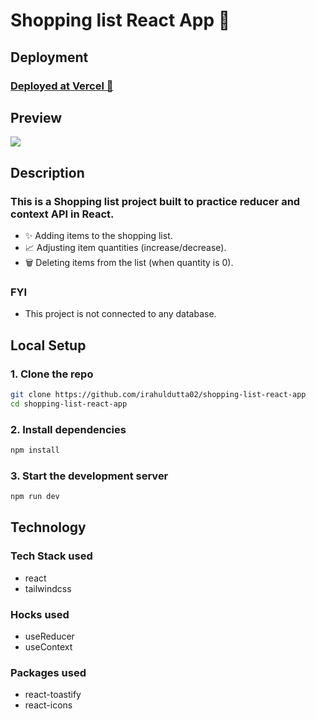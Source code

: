 # Shopping list React App 🛒

## Deployment

### [Deployed at Vercel 🔗](https://shopping-list-react-app-nu.vercel.app/)

## Preview

![](https://i.postimg.cc/jdxM35C8/output.gif)

## Description

### This is a Shopping list project built to practice reducer and context API in React.

- ✨ Adding items to the shopping list.
- 📈 Adjusting item quantities (increase/decrease).
- 🗑️ Deleting items from the list (when quantity is 0).

### FYI

- This project is not connected to any database.

## Local Setup

### 1. Clone the repo

```bash
git clone https://github.com/irahuldutta02/shopping-list-react-app
cd shopping-list-react-app
```

### 2. Install dependencies

```bash
npm install
```

### 3. Start the development server

```bash
npm run dev
```

## Technology

### Tech Stack used

- react
- tailwindcss

### Hocks used

- useReducer
- useContext

### Packages used

- react-toastify
- react-icons
